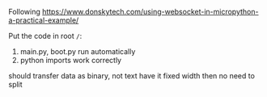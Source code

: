 Following
https://www.donskytech.com/using-websocket-in-micropython-a-practical-example/  


Put the code in root `/`:
1. main.py, boot.py run automatically
2. python imports work correctly

should transfer data as binary, not text
have it fixed width then no need to split
